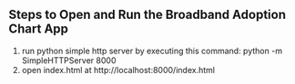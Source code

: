 

## Steps to Open and Run the Broadband Adoption Chart App

1. run python simple http server by executing this command: python -m SimpleHTTPServer 8000
2. open index.html at http://localhost:8000/index.html

